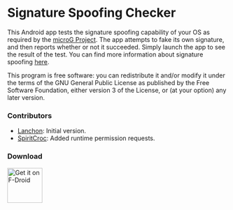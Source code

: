 # Signature Spoofing Checker

This Android app tests the signature spoofing capability of your OS as required by
the [microG Project](https://microg.org/). The app attempts to fake its own signature,
and then reports whether or not it succeeded. Simply launch the app to see the result of the test.
You can find more information about signature spoofing
[here](https://github.com/microg/android_packages_apps_GmsCore/wiki/Signature-Spoofing).

This program is free software: you can redistribute it and/or modify it under the
terms of the GNU General Public License as published by the Free Software Foundation,
either version 3 of the License, or (at your option) any later version.

### Contributors

- [Lanchon](https://github.com/Lanchon): Initial version.
- [SpiritCroc](https://github.com/SpiritCroc): Added runtime permission requests.

### Download

[<img src="https://f-droid.org/badge/get-it-on.png"
alt="Get it on F-Droid"
height="80">](https://f-droid.org/packages/lanchon.sigspoof.checker/)

